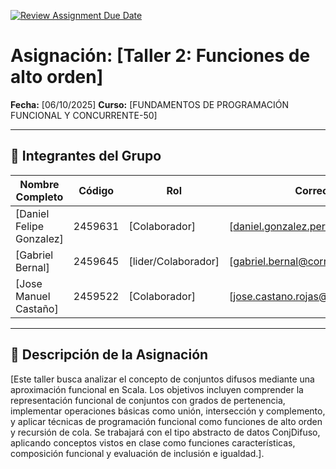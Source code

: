 [![Review Assignment Due Date](https://classroom.github.com/assets/deadline-readme-button-22041afd0340ce965d47ae6ef1cefeee28c7c493a6346c4f15d667ab976d596c.svg)](https://classroom.github.com/a/lEw1Qm1j)
# Asignación: [Taller 2: Funciones de alto orden]

**Fecha:** [06/10/2025]
**Curso:** [FUNDAMENTOS DE PROGRAMACIÓN FUNCIONAL Y CONCURRENTE-50]

---

## 👥 Integrantes del Grupo

| Nombre Completo | Código | Rol            | Correo Electrónico        |
| --------------- | ------ | -------------- | ------------------------- |
| [Daniel Felipe Gonzalez] | 2459631 | [Colaborador]       | [daniel.gonzalez.perez@correounivalle.edu.co] |
| [Gabriel Bernal]         | 2459645 | [lider/Colaborador] | [gabriel.bernal@correounivalle.edu.co]        |
| [Jose Manuel Castaño]    | 2459522 | [Colaborador]       | [jose.castano.rojas@correounivalle.edu.co]    |

---

## 📌 Descripción de la Asignación

[Este taller busca analizar el concepto de conjuntos difusos mediante una aproximación funcional en Scala. Los objetivos incluyen comprender la representación funcional de conjuntos con grados de pertenencia, implementar operaciones básicas como unión, intersección y complemento, y aplicar técnicas de programación funcional como funciones de alto orden y recursión de cola. Se trabajará con el tipo abstracto de datos ConjDifuso, aplicando conceptos vistos en clase como funciones características, composición funcional y evaluación de inclusión e igualdad.].

